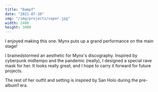```yaml
---
title: "Dampf"
date: "2021-07-10"
img: "/img/projects/vapor.jpg"
width: 2400
height: 3000
---
```


I enjoyed making this one. Mynx puts up a grand performance on the main stage!

I brainedstormed an aesthetic for Mynx's discography. Inspired by cyberpunk midtempo and the pandemic (really), I designed a special rave mask for her. It looks really great, and I hope to carry it forward for future projects.

The rest of her outfit and setting is inspired by San Holo during the pre-album1 era.
